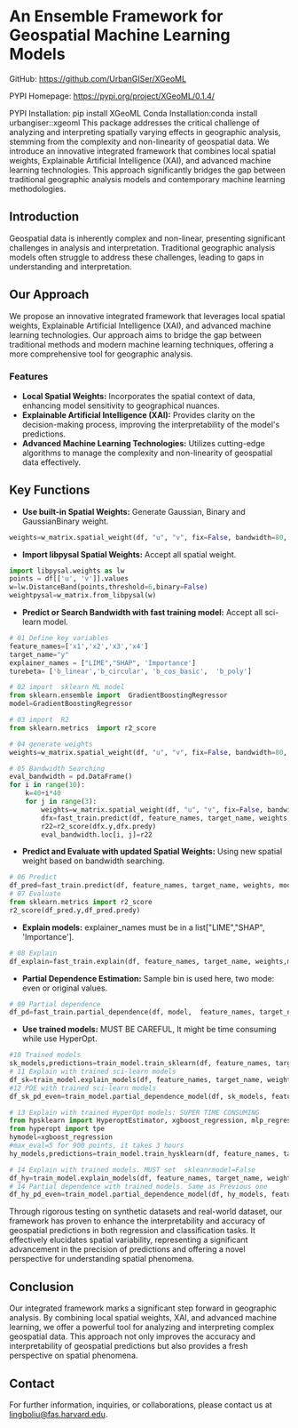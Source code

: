 # An Ensemble Framework for Geospatial Machine Learning Models

 
GitHub: https://github.com/UrbanGISer/XGeoML

PYPI Homepage: https://pypi.org/project/XGeoML/0.1.4/

PYPI Installation: pip install XGeoML
Conda Installation:conda install urbangiser::xgeoml
This package addresses the critical challenge of analyzing and interpreting spatially varying effects in geographic analysis, stemming from the complexity and non-linearity of geospatial data. We introduce an innovative integrated framework that combines local spatial weights, Explainable Artificial Intelligence (XAI), and advanced machine learning technologies. This approach significantly bridges the gap between traditional geographic analysis models and contemporary machine learning methodologies.

## Introduction

Geospatial data is inherently complex and non-linear, presenting significant challenges in analysis and interpretation. Traditional geographic analysis models often struggle to address these challenges, leading to gaps in understanding and interpretation.

## Our Approach

We propose an innovative integrated framework that leverages local spatial weights, Explainable Artificial Intelligence (XAI), and advanced machine learning technologies. Our approach aims to bridge the gap between traditional methods and modern machine learning techniques, offering a more comprehensive tool for geographic analysis.

### Features

- **Local Spatial Weights:** Incorporates the spatial context of data, enhancing model sensitivity to geographical nuances.
- **Explainable Artificial Intelligence (XAI):** Provides clarity on the decision-making process, improving the interpretability of the model's predictions.
- **Advanced Machine Learning Technologies:** Utilizes cutting-edge algorithms to manage the complexity and non-linearity of geospatial data effectively.

## Key Functions
- **Use built-in Spatial Weights:** Generate Gaussian, Binary and GaussianBinary weight.
```python
weights=w_matrix.spatial_weight(df, "u", "v", fix=False, bandwidth=80, kernel_type='Binary')
```
- **Import libpysal Spatial Weights:** Accept all spatial weight.
```python
import libpysal.weights as lw
points = df[['u', 'v']].values
w=lw.DistanceBand(points,threshold=6,binary=False)
weightpysal=w_matrix.from_libpysal(w)
```
- **Predict or Search Bandwidth with fast training model:** Accept all sci-learn model.
```python
# 01 Define key variables
feature_names=['x1','x2','x3','x4']
target_name="y"
explainer_names = ["LIME","SHAP", 'Importance']
turebeta= ['b_linear','b_circular', 'b_cos_basic',  'b_poly']

# 02 import  sklearn ML model
from sklearn.ensemble import  GradientBoostingRegressor
model=GradientBoostingRegressor

# 03 import  R2
from sklearn.metrics  import r2_score

# 04 generate weights
weights=w_matrix.spatial_weight(df, "u", "v", fix=False, bandwidth=80, kernel_type='Binary')

# 05 Bandwidth Searching
eval_bandwidth = pd.DataFrame()
for i in range(10):
    k=40+i*40
    for j in range(3):
        weights=w_matrix.spatial_weight(df, "u", "v", fix=False, bandwidth=k, kernel_type='Binary')
        dfx=fast_train.predict(df, feature_names, target_name, weights, model)
        r22=r2_score(dfx.y,dfx.predy)
        eval_bandwidth.loc[i, j]=r22
```

- **Predict and Evaluate with updated Spatial Weights:** Using new spatial weight based on bandwidth searching.
```python
# 06 Predict
df_pred=fast_train.predict(df, feature_names, target_name, weights, model)
# 07 Evaluate
from sklearn.metrics import r2_score
r2_score(df_pred.y,df_pred.predy)
```

- **Explain models:** explainer_names must be in a list["LIME","SHAP", 'Importance'].
```python
# 08 Explain
df_explain=fast_train.explain(df, feature_names, target_name, weights,model, explainer_names)
```
- **Partial Dependence Estimation:** Sample bin is used here, two mode: even or original values.
```python
# 09 Partial dependence
df_pd=fast_train.partial_dependence(df, model,  feature_names, target_name, weights,num_samples=50,even=False)
```

- **Use trained models:** MUST BE CAREFUL, It might be time consuming while use HyperOpt.
```python
#10 Trained models
sk_models,predictions=train_model.train_sklearn(df, feature_names, target_name, weights, model)
# 11 Explain with trained sci-learn models
df_sk=train_model.explain_models(df, feature_names, target_name, weights, sk_models, explainer_names)
#12 PDE with trained sci-learn models
df_sk_pd_even=train_model.partial_dependence_model(df, sk_models, feature_names, target_name, weights,num_samples=50)

# 13 Explain with trained HyperOpt models: SUPER TIME CONSUMING
from hpsklearn import HyperoptEstimator, xgboost_regression, mlp_regressor
from hyperopt import tpe
hymodel=xgboost_regression
#max_eval=5 for 900 points, it takes 3 hours
hy_models,predictions=train_model.train_hysklearn(df, feature_names, target_name, weights, hymodel,max_evals=1, trial_timeout=60)

# 14 Explain with trained models. MUST set  skleanrmodel=False
df_hy=train_model.explain_models(df, feature_names, target_name, weights, hy_models, explainer_names,skleanrmodel=False)
# 14 Partial dependence with trained models. Same as Previous one
df_hy_pd_even=train_model.partial_dependence_model(df, hy_models, feature_names, target_name, weights,num_samples=50)
```

Through rigorous testing on synthetic datasets and real-world dataset, our framework has proven to enhance the interpretability and accuracy of geospatial predictions in both regression and classification tasks. It effectively elucidates spatial variability, representing a significant advancement in the precision of predictions and offering a novel perspective for understanding spatial phenomena.

## Conclusion

Our integrated framework marks a significant step forward in geographic analysis. By combining local spatial weights, XAI, and advanced machine learning, we offer a powerful tool for analyzing and interpreting complex geospatial data. This approach not only improves the accuracy and interpretability of geospatial predictions but also provides a fresh perspective on spatial phenomena.

## Contact

For further information, inquiries, or collaborations, please contact us at [lingboliu@fas.harvard.edu](mailto:lingboliu@fas.harvard.edu).

